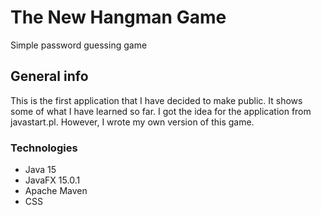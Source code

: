 # The New Hangman Game
Simple password guessing game
## General info
This is the first application that I have decided to make public. It shows some of what I have learned so far. I got the idea for the application from javastart.pl. However, I wrote my own version of this game.
### Technologies
* Java 15
* JavaFX 15.0.1
* Apache Maven
* CSS
